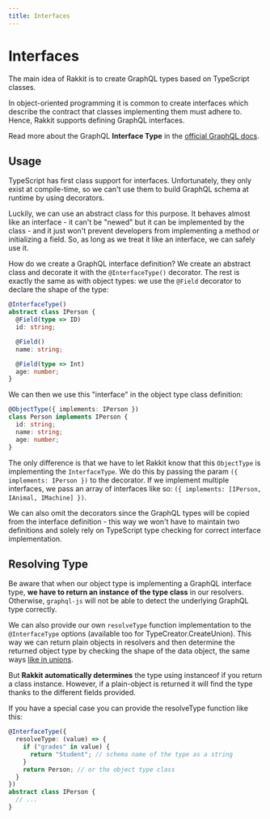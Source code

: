 ```yaml
---
title: Interfaces
---
```


# Interfaces

The main idea of Rakkit is to create GraphQL types based on TypeScript classes.

In object-oriented programming it is common to create interfaces which describe the contract that classes implementing them must adhere to. Hence, Rakkit supports defining GraphQL interfaces.

Read more about the GraphQL **Interface Type** in the [official GraphQL docs](https://graphql.org/learn/schema/#interfaces).

## Usage

TypeScript has first class support for interfaces. Unfortunately, they only exist at compile-time, so we can't use them to build GraphQL schema at runtime by using decorators.

Luckily, we can use an abstract class for this purpose. It behaves almost like an interface - it can't be "newed" but it can be implemented by the class - and it just won't prevent developers from implementing a method or initializing a field. So, as long as we treat it like an interface, we can safely use it.

How do we create a GraphQL interface definition? We create an abstract class and decorate it with the `@InterfaceType()` decorator. The rest is exactly the same as with object types: we use the `@Field` decorator to declare the shape of the type:

```typescript
@InterfaceType()
abstract class IPerson {
  @Field(type => ID)
  id: string;

  @Field()
  name: string;

  @Field(type => Int)
  age: number;
}
```

We can then we use this "interface" in the object type class definition:

```typescript
@ObjectType({ implements: IPerson })
class Person implements IPerson {
  id: string;
  name: string;
  age: number;
}
```

The only difference is that we have to let Rakkit know that this `ObjectType` is implementing the `InterfaceType`. We do this by passing the param `({ implements: IPerson })` to the decorator. If we implement multiple interfaces, we pass an array of interfaces like so: `({ implements: [IPerson, IAnimal, IMachine] })`.

We can also omit the decorators since the GraphQL types will be copied from the interface definition - this way we won't have to maintain two definitions and solely rely on TypeScript type checking for correct interface implementation.

## Resolving Type

Be aware that when our object type is implementing a GraphQL interface type, **we have to return an instance of the type class** in our resolvers. Otherwise, `graphql-js` will not be able to detect the underlying GraphQL type correctly.

We can also provide our own `resolveType` function implementation to the `@InterfaceType` options (available too for TypeCreator.CreateUnion). This way we can return plain objects in resolvers and then determine the returned object type by checking the shape of the data object, the same ways [like in unions](/graphql/type/unions/#resolving-type).

But **Rakkit automatically determines** the type using instanceof if you return a class instance. However, if a plain-object is returned it will find the type thanks to the different fields provided.

If you have a special case you can provide the resolveType function like this:

```typescript
@InterfaceType({
  resolveType: (value) => {
    if ("grades" in value) {
      return "Student"; // schema name of the type as a string
    }
    return Person; // or the object type class
  }
})
abstract class IPerson {
  // ...
}
```
